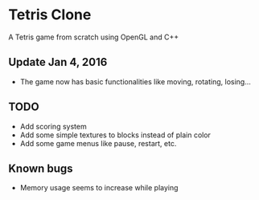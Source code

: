 # Tetris Clone

A Tetris game from scratch using OpenGL and C++

## Update Jan 4, 2016
- The game now has basic functionalities like moving, rotating, losing...

## TODO
- Add scoring system
- Add some simple textures to blocks instead of plain color
- Add some game menus like pause, restart, etc.

## Known bugs
- Memory usage seems to increase while playing
